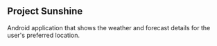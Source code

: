 Project Sunshine
-----------------------------------

Android application that shows the weather and forecast details for the user's preferred location.
